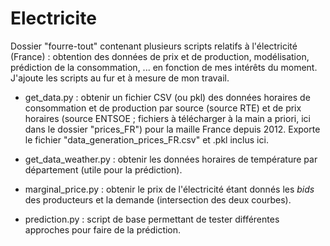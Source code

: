 # Electricite
Dossier "fourre-tout" contenant plusieurs scripts relatifs à l'électricité (France) : obtention des données de prix et de production, modélisation, prédiction de la consommation, ... en fonction de mes intérêts du moment.
J'ajoute les scripts au fur et à mesure de mon travail.

* get_data.py : obtenir un fichier CSV (ou pkl) des données horaires de consommation et de production par source (source RTE) et de prix horaires (source ENTSOE ; fichiers à télécharger à la main a priori, ici dans le dossier "prices_FR") pour la maille France depuis 2012. Exporte le fichier "data_generation_prices_FR.csv" et .pkl inclus ici.

* get_data_weather.py : obtenir les données horaires de température par département (utile pour la prédiction).
  
* marginal_price.py : obtenir le prix de l'électricité étant donnés les _bids_ des producteurs et la demande (intersection des deux courbes).

* prediction.py : script de base permettant de tester différentes approches pour faire de la prédiction.
